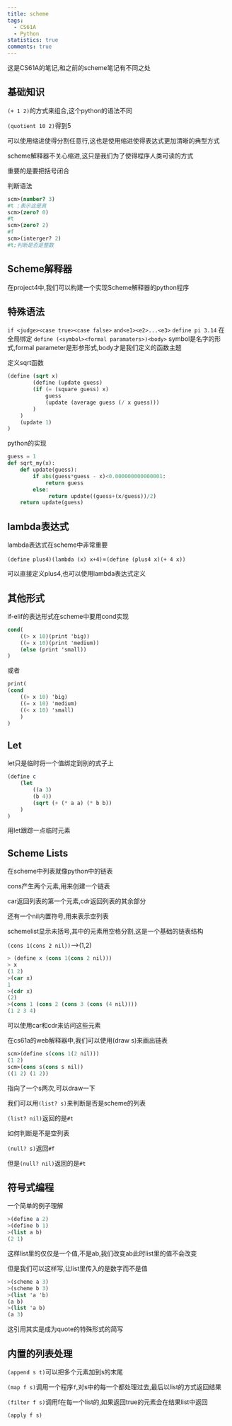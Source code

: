 ```yaml
---
title: scheme
tags:
  - CS61A
  - Python
statistics: true
comments: true
---
```

这是CS61A的笔记,和之前的scheme笔记有不同之处

## 基础知识

`(+ 1 2)`的方式来组合,这个python的语法不同

`(quotient 10 2)`得到5

可以使用缩进使得分割任意行,这也是使用缩进使得表达式更加清晰的典型方式

scheme解释器不关心缩进,这只是我们为了使得程序人类可读的方式

重要的是要把括号闭合

判断语法
```scheme
scm>(number? 3)
#t ;表示这是真
scm>(zero? 0)
#t
scm>(zero? 2)
#f
scm>(interger? 2)
#t;判断是否是整数
```

## Scheme解释器

在project4中,我们可以构建一个实现Scheme解释器的python程序

## 特殊语法

`if <judge><case true><case false>`
`and<e1><e2>...<e3>`
`define pi 3.14`
在全局绑定
`define (<symbol><formal paramaters>)<body>`
symbol是名字的形式,formal parameter是形参形式,body才是我们定义的函数主题

定义sqrt函数
```scheme
(define (sqrt x)
		(define (update guess)
		(if (= (square guess) x)
			guess
			(update (average guess (/ x guess)))
		)
	)
	(update 1)
)
```

python的实现
```python
guess = 1  
def sqrt_my(x):  
    def update(guess):  
        if abs(guess*guess - x)<0.000000000000001:  
            return guess  
        else:  
             return update((guess+(x/guess))/2)  
    return update(guess)
```

## lambda表达式

lambda表达式在scheme中非常重要

`(define plus4)(lambda (x) x+4)`=`(define (plus4 x)(+ 4 x))`

可以直接定义plus4,也可以使用lambda表达式定义

## 其他形式

if-elif的表达形式在scheme中要用cond实现

```scheme
cond(
	((> x 10)(print 'big))
	((= x 10)(print 'medium))
	(else (print 'small))
)
```
或者
```scheme
print(
(cond
	((> x 10) 'big)
	((= x 10) 'medium)
	((< x 10) 'small)	
	)
)
```

## Let

let只是临时将一个值绑定到别的式子上

```scheme
(define c 
	(let
		((a 3)
		(b 4))
		(sqrt (+ (* a a) (* b b))
	)
)
```

用let跟踪一点临时元素


## Scheme Lists

在scheme中列表就像python中的链表

cons产生两个元素,用来创建一个链表

car返回列表的第一个元素,cdr返回列表的其余部分

还有一个nil内置符号,用来表示空列表

schemelist显示未括号,其中的元素用空格分割,这是一个基础的链表结构

`(cons 1(cons 2 nil))`-->(1,2)

```scheme
> (define x (cons 1(cons 2 nil)))
> x
(1 2)
>(car x)
1
>(cdr x)
(2)
>(cons 1 (cons 2 (cons 3 (cons (4 nil))))
(1 2 3 4)
```

可以使用car和cdr来访问这些元素

在cs61a的web解释器中,我们可以使用(draw s)来画出链表

```scheme
scm>(define s(cons 1(2 nil)))
(1 2)
scm>(cons s(cons s nil))
((1 2) (1 2))
```
指向了一个s两次,可以draw一下

我们可以用`(list? s)`来判断是否是scheme的列表

`(list? nil)`返回的是`#t`

如何判断是不是空列表

`(null? s)`返回`#f`

但是`(null? nil)`返回的是`#t`

## 符号式编程

一个简单的例子理解

```scheme
>(define a 2)
>(define b 1)
>(list a b)
(2 1)
```

这样list里的仅仅是一个值,不是ab,我们改变ab此时list里的值不会改变

但是我们可以这样写,让list里传入的是数字而不是值

```scheme
>(scheme a 3)
>(scheme b 3)
>(list 'a 'b)
(a b)
>(list 'a b)
(a 3)
```

这引用其实是成为quote的特殊形式的简写

## 内置的列表处理

`(append s t)`可以把多个元素加到s的末尾

`(map f s)`调用一个程序`f`,对s中的每一个都处理过去,最后以list的方式返回结果

`(filter f s)`调用f在每一个list的,如果返回true的元素会在结果list中返回

`(apply f s)`

